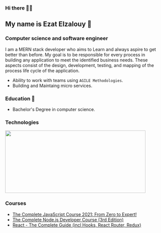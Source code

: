 ### Hi there 👋👋
## My name is Ezat Elzalouy 🤗  
### Computer science and software engineer 

I am a MERN stack developer who aims to Learn and always aspire to get better than before. My goal is to be responsible for every process in building any application to meet the identified business needs. These aspects consist of the design, development, testing, and mapping of the process life cycle of the application.
* Ability to work with teams using `AGILE Methodologies`.
* Building and Maintaing micro services.

### Education 🏫
* Bachelor's Degree in computer science.
### Technologies
<a href="https://codetrace.com/users/elzalouy"><img src="https://codetrace.com/widget/elzalouy" width="450" height="200" /></a>
### Courses 
* [The Complete JavaScript Course 2021: From Zero to Expert!](https://www.udemy.com/certificate/UC-15826fe7-6293-40bd-bae0-310166cae362/)
* [The Complete Node.js Developer Course (3rd Edition)](https://www.udemy.com/certificate/UC-691b1adf-b7f8-4a0f-b7f5-a1ddc7359d5c/)
* [React - The Complete Guide (incl Hooks, React Router, Redux)](https://www.udemy.com/certificate/UC-2656841c-ef72-4fd6-80b9-ee1802dea0d9/)
